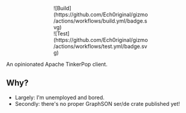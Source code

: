 <div style="margin: 0px auto; width: 50%;">
![Build](https://github.com/Ech0riginal/gizmo/actions/workflows/build.yml/badge.svg)
</div>
<div style="margin: 0px auto; width: 50%;">
![Test](https://github.com/Ech0riginal/gizmo/actions/workflows/test.yml/badge.svg)
</div>

An opinionated Apache TinkerPop client.

## Why?

* Largely: I'm unemployed and bored.
* Secondly: there's no proper GraphSON ser/de crate published yet!
